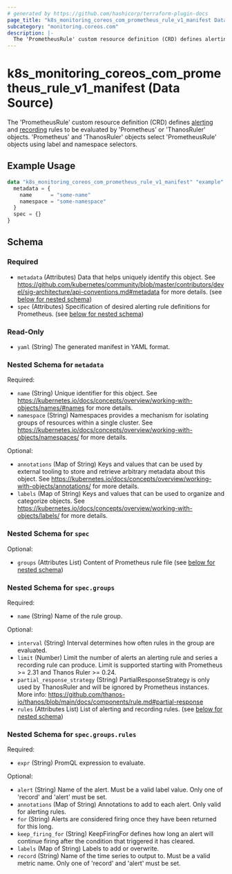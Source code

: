 ```yaml
---
# generated by https://github.com/hashicorp/terraform-plugin-docs
page_title: "k8s_monitoring_coreos_com_prometheus_rule_v1_manifest Data Source - terraform-provider-k8s"
subcategory: "monitoring.coreos.com"
description: |-
  The 'PrometheusRule' custom resource definition (CRD) defines alerting https://prometheus.io/docs/prometheus/latest/configuration/alerting_rules/ and recording https://prometheus.io/docs/prometheus/latest/configuration/recording_rules/ rules to be evaluated by 'Prometheus' or 'ThanosRuler' objects. 'Prometheus' and 'ThanosRuler' objects select 'PrometheusRule' objects using label and namespace selectors.
---
```


# k8s_monitoring_coreos_com_prometheus_rule_v1_manifest (Data Source)

The 'PrometheusRule' custom resource definition (CRD) defines [alerting](https://prometheus.io/docs/prometheus/latest/configuration/alerting_rules/) and [recording](https://prometheus.io/docs/prometheus/latest/configuration/recording_rules/) rules to be evaluated by 'Prometheus' or 'ThanosRuler' objects. 'Prometheus' and 'ThanosRuler' objects select 'PrometheusRule' objects using label and namespace selectors.

## Example Usage

```terraform
data "k8s_monitoring_coreos_com_prometheus_rule_v1_manifest" "example" {
  metadata = {
    name      = "some-name"
    namespace = "some-namespace"
  }
  spec = {}
}
```

<!-- schema generated by tfplugindocs -->
## Schema

### Required

- `metadata` (Attributes) Data that helps uniquely identify this object. See https://github.com/kubernetes/community/blob/master/contributors/devel/sig-architecture/api-conventions.md#metadata for more details. (see [below for nested schema](#nestedatt--metadata))
- `spec` (Attributes) Specification of desired alerting rule definitions for Prometheus. (see [below for nested schema](#nestedatt--spec))

### Read-Only

- `yaml` (String) The generated manifest in YAML format.

<a id="nestedatt--metadata"></a>
### Nested Schema for `metadata`

Required:

- `name` (String) Unique identifier for this object. See https://kubernetes.io/docs/concepts/overview/working-with-objects/names/#names for more details.
- `namespace` (String) Namespaces provides a mechanism for isolating groups of resources within a single cluster. See https://kubernetes.io/docs/concepts/overview/working-with-objects/namespaces/ for more details.

Optional:

- `annotations` (Map of String) Keys and values that can be used by external tooling to store and retrieve arbitrary metadata about this object. See https://kubernetes.io/docs/concepts/overview/working-with-objects/annotations/ for more details.
- `labels` (Map of String) Keys and values that can be used to organize and categorize objects. See https://kubernetes.io/docs/concepts/overview/working-with-objects/labels/ for more details.


<a id="nestedatt--spec"></a>
### Nested Schema for `spec`

Optional:

- `groups` (Attributes List) Content of Prometheus rule file (see [below for nested schema](#nestedatt--spec--groups))

<a id="nestedatt--spec--groups"></a>
### Nested Schema for `spec.groups`

Required:

- `name` (String) Name of the rule group.

Optional:

- `interval` (String) Interval determines how often rules in the group are evaluated.
- `limit` (Number) Limit the number of alerts an alerting rule and series a recording rule can produce. Limit is supported starting with Prometheus >= 2.31 and Thanos Ruler >= 0.24.
- `partial_response_strategy` (String) PartialResponseStrategy is only used by ThanosRuler and will be ignored by Prometheus instances. More info: https://github.com/thanos-io/thanos/blob/main/docs/components/rule.md#partial-response
- `rules` (Attributes List) List of alerting and recording rules. (see [below for nested schema](#nestedatt--spec--groups--rules))

<a id="nestedatt--spec--groups--rules"></a>
### Nested Schema for `spec.groups.rules`

Required:

- `expr` (String) PromQL expression to evaluate.

Optional:

- `alert` (String) Name of the alert. Must be a valid label value. Only one of 'record' and 'alert' must be set.
- `annotations` (Map of String) Annotations to add to each alert. Only valid for alerting rules.
- `for` (String) Alerts are considered firing once they have been returned for this long.
- `keep_firing_for` (String) KeepFiringFor defines how long an alert will continue firing after the condition that triggered it has cleared.
- `labels` (Map of String) Labels to add or overwrite.
- `record` (String) Name of the time series to output to. Must be a valid metric name. Only one of 'record' and 'alert' must be set.
